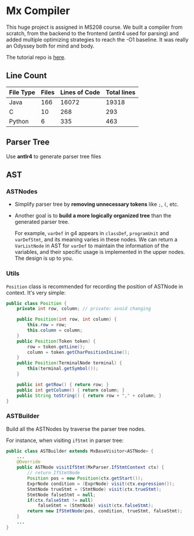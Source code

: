 # Mx Compiler

This huge project is assigned in MS208 course. We built a compiler from scratch, from the backend to the frontend (antlr4 used for parsing) and added multiple optimizing strategies to reach the -O1 baseline. It was really an Odyssey both for mind and body.

The tutorial repo is [here](https://github.com/ACMClassCourses/Compiler-Design-Implementation).

## Line Count
| File Type | Files | Lines of Code | Total lines |
| --------- | ----- | ------------- | ----------- |
| Java      | 166   | 16072         | 19318       |
| C         | 10    | 268           | 293         |
| Python    | 6     | 335           | 463         |


## Parser Tree

Use **antlr4** to generate parser tree files

## AST

### ASTNodes

- Simplify parser tree by **removing unnecessary tokens** like `;`, `(`, etc.

- Another goal is to **build a more logically organized tree** than the generated parser tree. 

  For example, `varDef` in g4 appears in `classDef`, `programUnit` and `varDefStmt`, and its meaning varies in these nodes. We can return a `VarListNode` in AST for `varDef` to maintain the information of the variables, and their specific usage is implemented in the upper nodes. The design is up to you.

### Utils

`Position` class is recommended for recording the position of ASTNode in context. It's very simple:

```java
public class Position {
    private int row, column; // private: avoid changing

    public Position(int row, int column) {
        this.row = row;
        this.column = column;
    }
    public Position(Token token) {
        row = token.getLine();
        column = token.getCharPositionInLine();
    }
    public Position(TerminalNode terminal) {
        this(terminal.getSymbol());
    }

    public int getRow() { return row; }
    public int getColumn() { return column; }
    public String toString() { return row + "," + column; }
}
```

### ASTBuilder

Build all the ASTNodes by traverse the parser tree nodes.

For instance, when visiting `ifStmt` in parser tree:

```java
public class ASTBuilder extends MxBaseVisitor<ASTNode> {
	...
    @Override
    public ASTNode visitIfStmt(MxParser.IfStmtContext ctx) {
        // return IfStmtNode
        Position pos = new Position(ctx.getStart());
        ExprNode condition = (ExprNode) visit(ctx.expression());
        StmtNode trueStmt = (StmtNode) visit(ctx.trueStmt);
        StmtNode falseStmt = null;
        if(ctx.falseStmt != null)
            falseStmt = (StmtNode) visit(ctx.falseStmt);
        return new IfStmtNode(pos, condition, trueStmt, falseStmt);
    }
    ...
}
```

